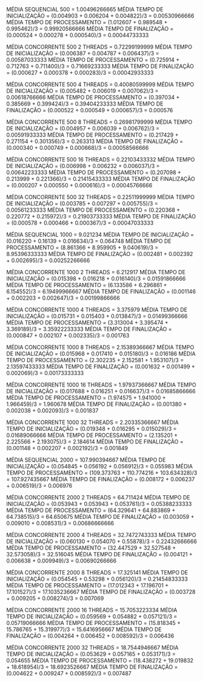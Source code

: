 MÉDIA SEQUENCIAL 500 = 1.00496266665
    MÉDIA TEMPO DE INICIALIZAÇÃO = (0.004903 + 0.006204 + 0.004822)/3 = 0.00530966666
    MÉDIA TEMPO DE PROCESSAMENTO = (1.012607 + 0.989548 + 0.995462)/3 = 0.99920566666
    MÉDIA TEMPO DE FINALIZAÇÃO = (0.000524 + 0.000278 + 0.000540)/3 = 0.00044733333
    
MÉDIA CONCORRENTE 500 2 THREADS = 0.72299199999
    MÉDIA TEMPO DE INICIALIZAÇÃO = (0.006387 + 0.004787 + 0.006437)/3 = 0.00587033333
    MÉDIA TEMPO DE PROCESSAMENTO = (0.725914 + 0.712763 + 0.711400)/3 = 0.71669233333
    MÉDIA TEMPO DE FINALIZAÇÃO = (0.000627 + 0.000378 + 0.000283)/3 = 0.00042933333
    
MÉDIA CONCORRENTE 500 4 THREADS = 0.40080599999
    MÉDIA TEMPO DE INICIALIZAÇÃO = (0.005482 + 0.006019 + 0.007062)/3 = 0.00618766666
    MÉDIA TEMPO DE PROCESSAMENTO = (0.397034 + 0.385669 + 0.399424)/3 = 0.39404233333
    MÉDIA TEMPO DE FINALIZAÇÃO = (0.000522 + 0.000549 + 0.000657)/3 = 0.000576
    
 MÉDIA CONCORRENTE 500 8 THREADS = 0.26981799999
    MÉDIA TEMPO DE INICIALIZAÇÃO = (0.004957 + 0.006039 + 0.006762)/3 = 0.00591933333
    MÉDIA TEMPO DE PROCESSAMENTO = (0.217429 + 0.271154 + 0.301356)/3 = 0.263313
    MÉDIA TEMPO DE FINALIZAÇÃO = (0.000340 + 0.000749 + 0.000668)/3 = 0.00058566666
    
MÉDIA CONCORRENTE 500 16 THREADS = 0.22103433332
    MÉDIA TEMPO DE INICIALIZAÇÃO = (0.006998 + 0.006232 + 0.006037)/3 = 0.00642233333
    MÉDIA TEMPO DE PROCESSAMENTO = (0.207098 + 0.213999 + 0.221366)/3 = 0.21415433333
    MÉDIA TEMPO DE FINALIZAÇÃO = (0.000207 + 0.000550 + 0.000616)/3 = 0.00045766666
    
MÉDIA CONCORRENTE 500 32 THREADS = 0.22511999999
    MÉDIA TEMPO DE INICIALIZAÇÃO = (0.003785 + 0.007297 + 0.005755)/3 = 0.00561233333
    MÉDIA TEMPO DE PROCESSAMENTO = (0.220368 + 0.220772 + 0.215972)/3 = 0.21903733333
    MÉDIA TEMPO DE FINALIZAÇÃO = (0.000578 + 0.000466 + 0.000367)/3 = 0.00047033333
    
    
MÉDIA SEQUENCIAL 1000 = 9.021234
    MÉDIA TEMPO DE INICIALIZAÇÃO = (0.016220 + 0.16139 + 0.016634)/3 = 0.064748
    MÉDIA TEMPO DE PROCESSAMENTO = (8.861366 + 8.959905 + 9.040619)/3 = 8.95396333333
    MÉDIA TEMPO DE FINALIZAÇÃO = (0.002481 + 0.002392 + 0.002695)/3 = 0.00252266666
    
MÉDIA CONCORRENTE 1000 2 THREADS = 6.212917
    MÉDIA TEMPO DE INICIALIZAÇÃO = (0.015398 + 0.016218 + 0.016140)/3 = 0.01591866666
    MÉDIA TEMPO DE PROCESSAMENTO = (6.133586 + 6.296861 + 6.154552)/3 = 6.19499966667
    MÉDIA TEMPO DE FINALIZAÇÃO = (0.001146 + 0.002203 + 0.002647)/3 = 0.00199866666
    
MÉDIA CONCORRENTE 1000 4 THREADS = 3.375979
    MÉDIA TEMPO DE INICIALIZAÇÃO = (0.015731 + 0.015403 + 0.013847)/3 = 0.01499366666
    MÉDIA TEMPO DE PROCESSAMENTO = (3.313004 + 3.395474 + 3.369189)/3 = 3.35922233333
    MÉDIA TEMPO DE FINALIZAÇÃO = (0.000847 + 0.002107 + 0.002335)/3 = 0.001763
    
MÉDIA CONCORRENTE 1000 8 THREADS = 2.15389366667
    MÉDIA TEMPO DE INICIALIZAÇÃO = (0.015968 + 0.017410 + 0.015180)/3 = 0.016186
    MÉDIA TEMPO DE PROCESSAMENTO = (2.302235 + 2.152581 + 1.953107)/3 = 2.13597433333
    MÉDIA TEMPO DE FINALIZAÇÃO = (0.001632 + 0.001499 + 0.002069)/3 = 0.00173333333
    
MÉDIA CONCORRENTE 1000 16 THREADS = 1.97937366667
    MÉDIA TEMPO DE INICIALIZAÇÃO = (0.017688 + 0.016251 + 0.016637)/3 = 0.01685866666
    MÉDIA TEMPO DE PROCESSAMENTO = (1.974575 + 1.941000 + 1.966459)/3 = 1.960678
    MÉDIA TEMPO DE FINALIZAÇÃO = (0.001380 + 0.002038 + 0.002093)/3 = 0.001837
    
MÉDIA CONCORRENTE 1000 32 THREADS = 2.20335366667
    MÉDIA TEMPO DE INICIALIZAÇÃO = (0.019348 + 0.016295 + 0.015029)/3 = 0.01689066666
    MÉDIA TEMPO DE PROCESSAMENTO = (2.135201 + 2.225566 + 2.193075)/3 = 2.184614
    MÉDIA TEMPO DE FINALIZAÇÃO = (0.001148 + 0.002207 + 0.002192)/3 = 0.001849



MÉDIA SEQUENCIAL 2000 = 107.990394667
    MÉDIA TEMPO DE INICIALIZAÇÃO = (0.054845 + 0.056192 + 0.056912)/3 = 0.055983
    MÉDIA TEMPO DE PROCESSAMENTO = (109.373763 + 110.774216 + 103.634328)/3 = 107.927435667
    MÉDIA TEMPO DE FINALIZAÇÃO = (0.008172 + 0.006237 + 0.006519)/3 = 0.006976
    
MÉDIA CONCORRENTE 2000 2 THREADS = 64.711424
    MÉDIA TEMPO DE INICIALIZAÇÃO = (0.053943 + 0.053943 + 0.053761)/3 = 0.05388233333
    MÉDIA TEMPO DE PROCESSAMENTO = (64.329641 + 64.883869 + 64.738515)/3 = 64.650675
    MÉDIA TEMPO DE FINALIZAÇÃO = (0.003059 + 0.009010 + 0.008531)/3 = 0.00686666666
    
MÉDIA CONCORRENTE 2000 4 THREADS = 32.7472743333
    MÉDIA TEMPO DE INICIALIZAÇÃO = (0.060130 + 0.054070 + 0.55878)/3 = 0.22432666666
    MÉDIA TEMPO DE PROCESSAMENTO = (32.447529 + 32.527548 + 32.573058)/3 = 32.516045
    MÉDIA TEMPO DE FINALIZAÇÃO = (0.004121 + 0.006638 + 0.009949)/3 = 0.00690266666
    
 MÉDIA CONCORRENTE 2000 8 THREADS = 17.325141
    MÉDIA TEMPO DE INICIALIZAÇÃO = (0.054545 + 0.53298 + 0.056120)/3 = 0.21454833333
    MÉDIA TEMPO DE PROCESSAMENTO = (17.012343 + 17.196701 + 17.101527)/3 = 17.1035236667
    MÉDIA TEMPO DE FINALIZAÇÃO = (0.003728 + 0.009205 + 0.008274)/3 = 0.007069
    
 MÉDIA CONCORRENTE 2000 16 THREADS = 15.7053223334
    MÉDIA TEMPO DE INICIALIZAÇÃO = (0.059569 + 0.054882 + 0.057121)/3 = 0.05719066666
    MÉDIA TEMPO DE PROCESSAMENTO = (15.818345 + 15.786765 + 15.319977)/3 = 15.6416956667
    MÉDIA TEMPO DE FINALIZAÇÃO = (0.004264 + 0.006452 + 0.008592)/3 = 0.006436
    
 MÉDIA CONCORRENTE 2000 32 THREADS = 18.7544946667
    MÉDIA TEMPO DE INICIALIZAÇÃO = (0.053629 + 0.057165 + 0.053171)/3 = 0.054655
    MÉDIA TEMPO DE PROCESSAMENTO = (18.438272 + 19.019832 + 18.618954)/3 = 18.6923526667
    MÉDIA TEMPO DE FINALIZAÇÃO = (0.004622 + 0.009247 + 0.008592)/3 = 0.007487
 
 
